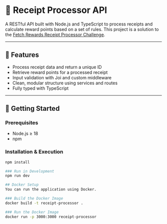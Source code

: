 # 🧾 Receipt Processor API

A RESTful API built with Node.js and TypeScript to process receipts and calculate reward points based on a set of rules. This project is a solution to the [Fetch Rewards Receipt Processor Challenge](https://github.com/fetch-rewards/receipt-processor-challenge).

---

## 📌 Features

- Process receipt data and return a unique ID
- Retrieve reward points for a processed receipt
- Input validation with Joi and custom middleware
- Clean, modular structure using services and routes
- Fully typed with TypeScript

---

## 🚀 Getting Started

### Prerequisites

- Node.js ≥ 18
- npm

### Installation & Execution

```bash
npm install

### Run in Development
npm run dev

## Docker Setup
You can run the application using Docker.

### Build the Docker Image
docker build -t receipt-processor .

### Run the Docker Image
docker run -p 3000:3000 receipt-processor